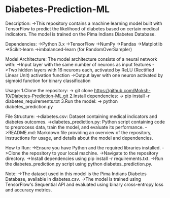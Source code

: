 # Diabetes-Prediction-ML
Description:
->This repository contains a machine learning model built with TensorFlow to predict the likelihood of diabetes based on certain medical indicators. The model is trained on the Pima Indians Diabetes Database.

Dependencies:
->Python 3.x
->TensorFlow
->NumPy
->Pandas
->Matplotlib
->Scikit-learn
->imbalanced-learn (for RandomOverSampler)

Model Architecture:
The model architecture consists of a neural network with:
->Input layer with the same number of neurons as input features
->Two hidden layers with 16 neurons each, activated by ReLU (Rectified Linear Unit) activation function
->Output layer with one neuron activated by sigmoid function for binary classification

Usage:
1.Clone the repository:
-> git clone https://github.com/Moksh-10/Diabetes-Prediction-ML.git
2.Install dependencies:
-> pip install -r diabetes_requirements.txt
3.Run the model:
-> python diabetes_prediction.py

File Structure:
->diabetes.csv: Dataset containing medical indicators and diabetes outcomes.
->diabetes_prediction.py: Python script containing code to preprocess data, train the model, and evaluate its performance.
->README.md: Markdown file providing an overview of the repository, instructions for usage, and details about the model and dependencies.

How to Run:
->Ensure you have Python and the required libraries installed.
->Clone the repository to your local machine.
->Navigate to the repository directory.
->Install dependencies using pip install -r requirements.txt.
->Run the diabetes_prediction.py script using python diabetes_prediction.py.

Note:
->The dataset used in this model is the Pima Indians Diabetes Database, available in diabetes.csv.
->The model is trained using TensorFlow's Sequential API and evaluated using binary cross-entropy loss and accuracy metrics.

